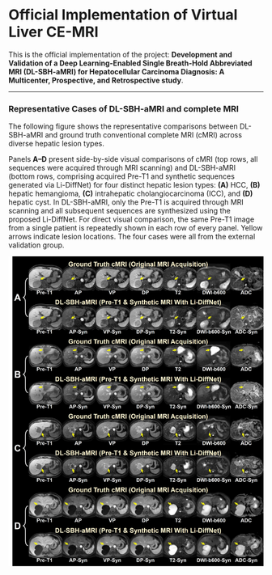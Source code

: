 # Official Implementation of Virtual Liver CE-MRI

This is the official implementation of the project: **Development and Validation of a Deep Learning-Enabled Single Breath-Hold Abbreviated MRI (DL-SBH-aMRI) for Hepatocellular Carcinoma Diagnosis: A Multicenter, Prospective, and Retrospective study**.

---

### Representative Cases of DL-SBH-aMRI and complete MRI

The following figure shows the representative comparisons between DL-SBH-aMRI and ground truth conventional complete MRI (cMRI) across diverse hepatic lesion types.

Panels **A–D** present side-by-side visual comparisons of cMRI (top rows, all sequences were acquired through MRI scanning) and DL-SBH-aMRI (bottom rows, comprising acquired Pre-T1 and synthetic sequences generated via Li-DiffNet) for four distinct hepatic lesion types: **(A)** HCC, **(B)** hepatic hemangioma, **(C)** intrahepatic cholangiocarcinoma (ICC), and **(D)** hepatic cyst. In DL-SBH-aMRI, only the Pre-T1 is acquired through MRI scanning and all subsequent sequences are synthesized using the proposed Li-DiffNet. For direct visual comparison, the same Pre-T1 image from a single patient is repeatedly shown in each row of every panel. Yellow arrows indicate lesion locations. The four cases were all from the external validation group. 



![Representative Cases](https://github.com/yunfei920406/DL-SBH-aMRI/blob/main/Some%20Representative%20Images/Case.jpg)
